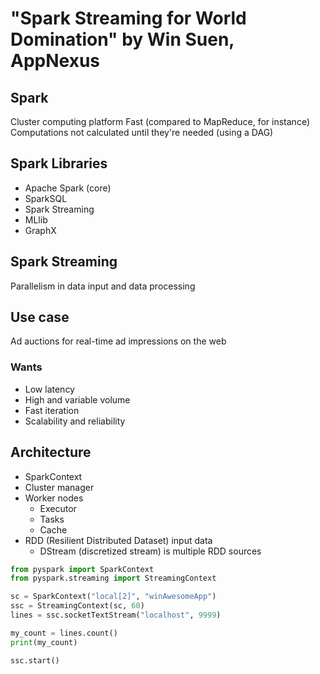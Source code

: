 # "Spark Streaming for World Domination" by Win Suen, AppNexus


## Spark
Cluster computing platform
Fast (compared to MapReduce, for instance)
Computations not calculated until they're needed (using a DAG)


## Spark Libraries
* Apache Spark (core)
* SparkSQL
* Spark Streaming
* MLlib
* GraphX


## Spark Streaming
Parallelism in data input and data processing


## Use case
Ad auctions for real-time ad impressions on the web

### Wants
* Low latency
* High and variable volume
* Fast iteration
* Scalability and reliability


## Architecture

* SparkContext
* Cluster manager
* Worker nodes
  * Executor
  * Tasks
  * Cache
* RDD (Resilient Distributed Dataset) input data
  * DStream (discretized stream) is multiple RDD sources


```python
from pyspark import SparkContext
from pyspark.streaming import StreamingContext

sc = SparkContext("local[2]", "winAwesomeApp")
ssc = StreamingContext(sc, 60)
lines = ssc.socketTextStream("localhost", 9999)

my_count = lines.count()
print(my_count)

ssc.start()
```
